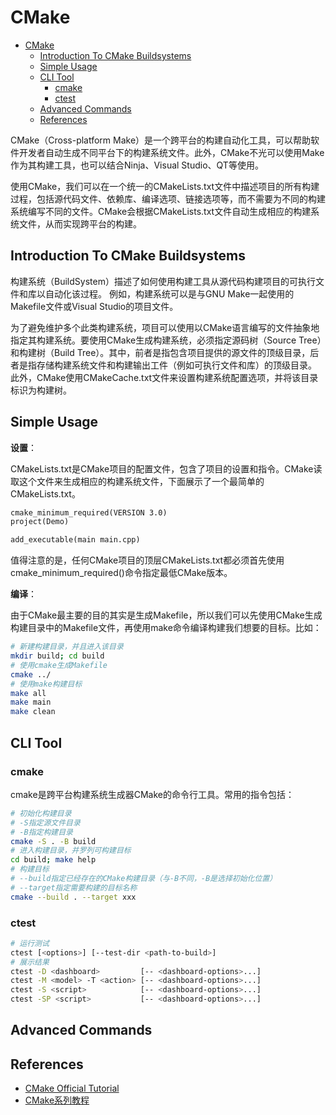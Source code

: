 # CMake

- [CMake](#cmake)
  - [Introduction To CMake Buildsystems](#introduction-to-cmake-buildsystems)
  - [Simple Usage](#simple-usage)
  - [CLI Tool](#cli-tool)
    - [cmake](#cmake-1)
    - [ctest](#ctest)
  - [Advanced Commands](#advanced-commands)
  - [References](#references)

CMake（Cross-platform Make）是一个跨平台的构建自动化工具，可以帮助软件开发者自动生成不同平台下的构建系统文件。此外，CMake不光可以使用Make作为其构建工具，也可以结合Ninja、Visual Studio、QT等使用。

使用CMake，我们可以在一个统一的CMakeLists.txt文件中描述项目的所有构建过程，包括源代码文件、依赖库、编译选项、链接选项等，而不需要为不同的构建系统编写不同的文件。CMake会根据CMakeLists.txt文件自动生成相应的构建系统文件，从而实现跨平台的构建。

## Introduction To CMake Buildsystems

构建系统（BuildSystem）描述了如何使用构建工具从源代码构建项目的可执行文件和库以自动化该过程。 例如，构建系统可以是与GNU Make一起使用的 Makefile文件或Visual Studio的项目文件。

为了避免维护多个此类构建系统，项目可以使用以CMake语言编写的文件抽象地指定其构建系统。要使用CMake生成构建系统，必须指定源码树（Source Tree）和构建树（Build Tree）。其中，前者是指包含项目提供的源文件的顶级目录，后者是指存储构建系统文件和构建输出工件（例如可执行文件和库）的顶级目录。 此外，CMake使用CMakeCache.txt文件来设置构建系统配置选项，并将该目录标识为构建树。

## Simple Usage

**设置**：

CMakeLists.txt是CMake项目的配置文件，包含了项目的设置和指令。CMake读取这个文件来生成相应的构建系统文件，下面展示了一个最简单的CMakeLists.txt。

``` txt
cmake_minimum_required(VERSION 3.0) 
project(Demo)  

add_executable(main main.cpp)
```

值得注意的是，任何CMake项目的顶层CMakeLists.txt都必须首先使用cmake_minimum_required()命令指定最低CMake版本。

**编译**：

由于CMake最主要的目的其实是生成Makefile，所以我们可以先使用CMake生成构建目录中的Makefile文件，再使用make命令编译构建我们想要的目标。比如：

```bash
# 新建构建目录，并且进入该目录
mkdir build; cd build
# 使用cmake生成Makefile
cmake ../
# 使用make构建目标
make all
make main
make clean
```

## CLI Tool

### cmake

cmake是跨平台构建系统生成器CMake的命令行工具。常用的指令包括：

```bash
# 初始化构建目录
# -S指定源文件目录
# -B指定构建目录
cmake -S . -B build
# 进入构建目录，并罗列可构建目标
cd build; make help
# 构建目标
# --build指定已经存在的CMake构建目录（与-B不同，-B是选择初始化位置）
# --target指定需要构建的目标名称
cmake --build . --target xxx
```

### ctest

```bash
# 运行测试
ctest [<options>] [--test-dir <path-to-build>]
# 展示结果
ctest -D <dashboard>         [-- <dashboard-options>...]
ctest -M <model> -T <action> [-- <dashboard-options>...]
ctest -S <script>            [-- <dashboard-options>...]
ctest -SP <script>           [-- <dashboard-options>...]
```

## Advanced Commands

## References

- [CMake Official Tutorial](https://cmake.org/cmake/help/v3.27/guide/tutorial/index.html)
- [CMake系列教程](https://github.com/xizhibei/blog/issues/133)
